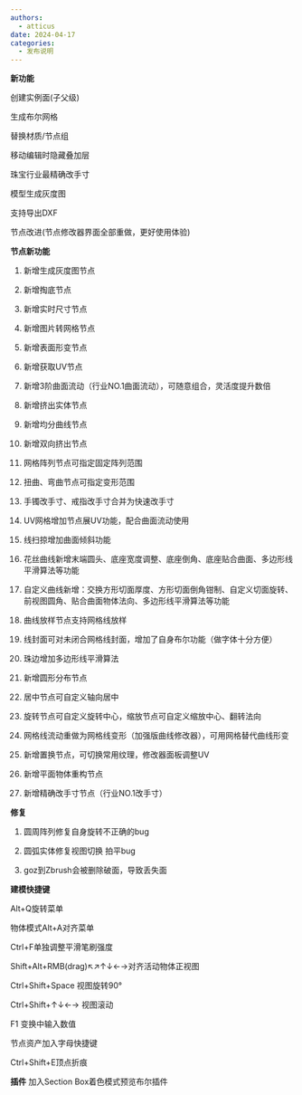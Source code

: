 ```yaml
---
authors: 
  - atticus
date: 2024-04-17
categories:
  - 发布说明
---
```


**新功能**

创建实例面(子父级)

生成布尔网格

替换材质/节点组

移动编辑时隐藏叠加层

珠宝行业最精确改手寸

模型生成灰度图

支持导出DXF

节点改进(节点修改器界面全部重做，更好使用体验)

**节点新功能**

1. 新增生成灰度图节点

2. 新增掏底节点

3. 新增实时尺寸节点

4. 新增图片转网格节点

5. 新增表面形变节点

6. 新增获取UV节点

7. 新增3阶曲面流动（行业NO.1曲面流动），可随意组合，灵活度提升数倍

8. 新增挤出实体节点

9. 新增均分曲线节点

10. 新增双向挤出节点

11. 网格阵列节点可指定固定阵列范围

12. 扭曲、弯曲节点可指定变形范围

13. 手镯改手寸、戒指改手寸合并为快速改手寸

14. UV网格增加节点展UV功能，配合曲面流动使用

15. 线扫掠增加曲面倾斜功能

16. 花丝曲线新增末端圆头、底座宽度调整、底座倒角、底座贴合曲面、多边形线平滑算法等功能

17. 自定义曲线新增：交换方形切面厚度、方形切面倒角钳制、自定义切面旋转、前视图圆角、贴合曲面物体法向、多边形线平滑算法等功能

18. 曲线放样节点支持网格线放样

19. 线封面可对未闭合网格线封面，增加了自身布尔功能（做字体十分方便）

20. 珠边增加多边形线平滑算法

21. 新增圆形分布节点

22. 居中节点可自定义轴向居中

23. 旋转节点可自定义旋转中心，缩放节点可自定义缩放中心、翻转法向

24. 网格线流动重做为网格线变形（加强版曲线修改器），可用网格替代曲线形变

25. 新增置换节点，可切换常用纹理，修改器面板调整UV

26. 新增平面物体重构节点

27. 新增精确改手寸节点（行业NO.1改手寸）


**修复**

1. 圆周阵列修复自身旋转不正确的bug

2. 圆弧实体修复视图切换 拍平bug

3. goz到Zbrush会被删除破面，导致丢失面


**建模快捷键**

Alt+Q旋转菜单

物体模式Alt+A对齐菜单

Ctrl+F单独调整平滑笔刷强度

Shift+Alt+RMB(drag)↖↗↑↓←→对齐活动物体正视图

Ctrl+Shift+Space 视图旋转90°

Ctrl+Shift+↑↓←→ 视图滚动

F1 变换中输入数值

节点资产加入字母快捷键

Ctrl+Shift+E顶点折痕

**插件**
加入Section Box着色模式预览布尔插件